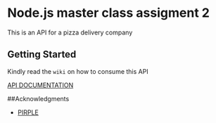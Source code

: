 # Node.js master class assigment 2
This is an API for a pizza delivery company

## Getting Started

Kindly read the  ```wiki``` on how to consume this API

[API DOCUMENTATION](https://github.com/japheth-waswa/master-class-assigment-2/wiki)

##Acknowledgments

* [PIRPLE](https://pirple.thinkific.com)

